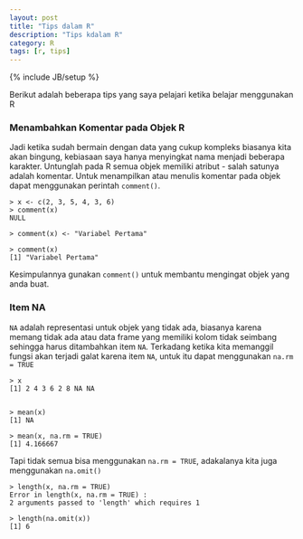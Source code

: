 ```yaml
---
layout: post
title: "Tips dalam R"
description: "Tips kdalam R"
category: R
tags: [r, tips]
---
```

{% include JB/setup %}

Berikut adalah beberapa tips yang saya pelajari ketika belajar menggunakan R

### Menambahkan Komentar pada Objek R
Jadi ketika sudah bermain dengan data yang cukup kompleks biasanya kita akan bingung, kebiasaan saya hanya menyingkat nama menjadi beberapa karakter. Untunglah pada R semua objek memiliki atribut - salah satunya adalah komentar. Untuk menampilkan atau menulis komentar pada objek dapat menggunakan perintah `comment()`.

    > x <- c(2, 3, 5, 4, 3, 6)
    > comment(x)
    NULL

    > comment(x) <- "Variabel Pertama"

    > comment(x)
    [1] "Variabel Pertama"

Kesimpulannya gunakan `comment()` untuk membantu mengingat objek yang anda buat.


### Item NA
`NA` adalah representasi untuk objek yang tidak ada, biasanya karena memang tidak ada atau data frame yang memiliki kolom tidak seimbang sehingga harus ditambahkan item `NA`. Terkadang ketika kita memanggil fungsi akan terjadi galat karena item `NA`, untuk itu dapat menggunakan `na.rm = TRUE`

    > x
    [1] 2 4 3 6 2 8 NA NA


    > mean(x)
    [1] NA

    > mean(x, na.rm = TRUE)
    [1] 4.166667

Tapi tidak semua bisa menggunakan `na.rm = TRUE`, adakalanya kita juga menggunakan `na.omit()`

    > length(x, na.rm = TRUE)
    Error in length(x, na.rm = TRUE) :
    2 arguments passed to 'length' which requires 1

    > length(na.omit(x))
    [1] 6

